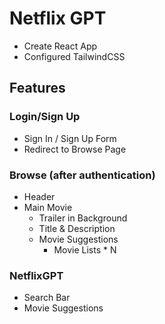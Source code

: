 # Netflix GPT

- Create React App
- Configured TailwindCSS

## Features

### Login/Sign Up

- Sign In / Sign Up Form
- Redirect to Browse Page

### Browse (after authentication)

- Header
- Main Movie
  - Trailer in Background
  - Title & Description
  - Movie Suggestions
    - Movie Lists \* N

### NetflixGPT

- Search Bar
- Movie Suggestions
